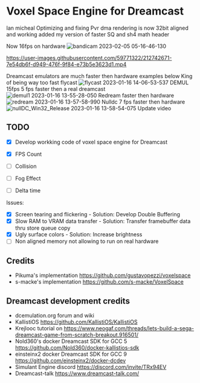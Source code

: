 # Voxel Space Engine for Dreamcast
Ian micheal
Optimizing and fixing Pvr dma rendering is now 32bit aligned and working
added my version of faster SQ and sh4 math header



























Now 16fps on hardware 
![bandicam 2023-02-05 05-16-46-130](https://user-images.githubusercontent.com/59771322/216813317-a3fb3c31-c8cd-4324-8c95-ebef077d9653.jpg)

https://user-images.githubusercontent.com/59771322/212742671-7e54db6f-d949-476f-9f84-e73b5e3623d1.mp4

Dreamcast emulators are much faster then hardware examples below
King of being way too fast flycast
![flycast 2023-01-16 14-06-53-537](https://user-images.githubusercontent.com/59771322/212750682-476e49ea-c645-4721-9b84-62f439ac361f.jpg)
DEMUL 15fps 5 fps faster then a real dreamcast
![demul1 2023-01-16 13-55-28-050](https://user-images.githubusercontent.com/59771322/212748971-f5a3005c-5d03-4402-b330-2e579d5742bd.jpg)
Redream faster then hardware
![redream 2023-01-16 13-57-58-990](https://user-images.githubusercontent.com/59771322/212749154-8d3e3ff2-5ecb-42ce-926f-334d9e226ef4.jpg)
Nulldc 7 fps faster then hardware
![nullDC_Win32_Release 2023-01-16 13-58-54-075](https://user-images.githubusercontent.com/59771322/212749305-64959318-1136-4c52-951e-a3e8a72e1da0.jpg)
Update video






## TODO

- [x] Develop workking code of voxel space engine for Dreamcast
- [x] FPS Count
- [ ] Collision




- [ ] Fog Effect
- [ ] Delta time

Issues:
- [x] Screen tearing and flickering - Solution: Develop Double Buffering
- [x] Slow RAM to VRAM data transfer - Solution: Transfer framebuffer data thru store queue copy
- [x] Ugly surface colors - Solution: Increase brightness
- [ ] Non aligned memory not allowing to run on real hardware

## Credits
* Pikuma's implementation https://github.com/gustavopezzi/voxelspace
* s-macke's implementation https://github.com/s-macke/VoxelSpace

## Dreamcast development credits
* dcemulation.org forum and wiki
* KallistiOS https://github.com/KallistiOS/KallistiOS
* Krejlooc tutorial on https://www.neogaf.com/threads/lets-build-a-sega-dreamcast-game-from-scratch-breakout.916501/
* Nold360's docker Dreamcast SDK for GCC 5 https://github.com/Nold360/docker-kallistios-sdk
* einsteinx2 docker Dreamcast SDK for GCC 9 https://github.com/einsteinx2/docker-dcdev
* Simulant Engine discord https://discord.com/invite/TRx94EV
* Dreamcast-talk https://www.dreamcast-talk.com/
